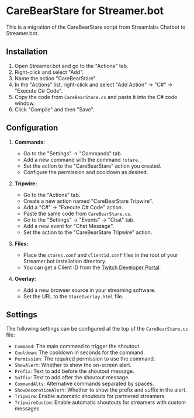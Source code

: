 # CareBearStare for Streamer.bot

This is a migration of the CareBearStare script from Streamlabs Chatbot to Streamer.bot.

## Installation

1.  Open Streamer.bot and go to the "Actions" tab.
2.  Right-click and select "Add".
3.  Name the action "CareBearStare".
4.  In the "Actions" list, right-click and select "Add Action" -> "C#" -> "Execute C# Code".
5.  Copy the code from `CareBearStare.cs` and paste it into the C# code window.
6.  Click "Compile" and then "Save".

## Configuration

1.  **Commands:**
    *   Go to the "Settings" -> "Commands" tab.
    *   Add a new command with the command `!stare`.
    *   Set the action to the "CareBearStare" action you created.
    *   Configure the permission and cooldown as desired.

2.  **Tripwire:**
    *   Go to the "Actions" tab.
    *   Create a new action named "CareBearStare Tripwire".
    *   Add a "C#" -> "Execute C# Code" action.
    *   Paste the same code from `CareBearStare.cs`.
    *   Go to the "Settings" -> "Events" -> "Chat" tab.
    *   Add a new event for "Chat Message".
    *   Set the action to the "CareBearStare Tripwire" action.

3.  **Files:**
    *   Place the `stares.conf` and `clientid.conf` files in the root of your Streamer.bot installation directory.
    *   You can get a Client ID from the [Twitch Developer Portal](https://dev.twitch.tv/console).

4.  **Overlay:**
    *   Add a new browser source in your streaming software.
    *   Set the URL to the `StareOverlay.html` file.

## Settings

The following settings can be configured at the top of the `CareBearStare.cs` file:

*   `Command`: The main command to trigger the shoutout.
*   `Cooldown`: The cooldown in seconds for the command.
*   `Permission`: The required permission to use the command.
*   `ShowAlert`: Whether to show the on-screen alert.
*   `Prefix`: Text to add before the shoutout message.
*   `Suffix`: Text to add after the shoutout message.
*   `CommandAlts`: Alternative commands separated by spaces.
*   `ShowDecorationAlert`: Whether to show the prefix and suffix in the alert.
*   `Tripwire`: Enable automatic shoutouts for partnered streamers.
*   `TripwireCustom`: Enable automatic shoutouts for streamers with custom messages.